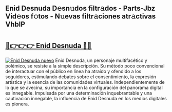 ## Enid Desnuda D𝚎sn𝚞dos filtr𝚊dos - Parts-Jbz Vid𝚎os f𝚘tos - N𝚞evas filtr𝚊ciones atr𝚊ctivas VhblP

# <h2><a href="http://mbbh9ao.tromn.icu/?c=Enid+Desnuda">🔗👉👉👉 Enid Desnuda 🔗🔗</a></h2>

[![Enid Desnuda nuevo](https://i.imgur.com/pEAQMta.gif)](http://mbbh9ao.tromn.icu/?c=Enid+Desnuda)
Enid Desnuda, un personaje multifacético y polémico, se resiste a la simple descripción. Su método poco convencional de interactuar con el público en línea ha atraído y ofendido a los seguidores, estimulando debates sobre el consentimiento, la expresión artística y la esencia de las comunidades virtuales. Independientemente de lo que se avecina, su importancia en la configuración del panorama digital es innegable. Impulsada por una determinación inquebrantable y una cautivación innegable, la influencia de Enid Desnuda en los medios digitales es pionera.
